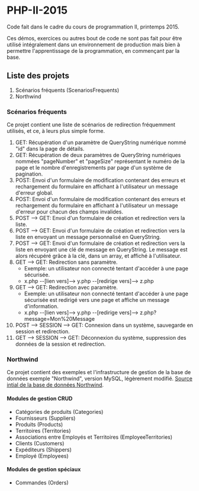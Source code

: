 # PHP-II-2015
Code fait dans le cadre du cours de programmation II, printemps 2015. 

Ces démos, exercices ou autres bout de code ne sont pas fait pour être utilisé intégralement dans un environnement de production mais bien à permettre l'apprentissage de la programmation, en commençant par la base.

## Liste des projets
1. Scénarios fréquents (ScenariosFrequents)
2. Northwind

### Scénarios fréquents
Ce projet contient une liste de scénarios de redirection fréquemment utilisés, et ce, à leurs plus simple forme.

1. GET: Récupération d'un paramètre de QueryString numérique nommé "id" dans la page de détails.
2. GET: Récupération de deux paramètres de QueryString numériques nommées "pageNumber" et "pageSize" représentant le numéro de la page et le nombre d'enregistrements par page d'un système de pagination.
3. POST: Envoi d'un formulaire de modification contenant des erreurs et rechargement du formulaire en affichant à l'utilisateur un message d'erreur global.
4. POST: Envoi d'un formulaire de modification contenant des erreurs et rechargement du formulaire en affichant à l'utilisateur un message d'erreur pour chacun des champs invalides.
5. POST --> GET: Envoi d'un formulaire de création et redirection vers la liste.
6. POST --> GET: Envoi d'un formulaire de création et redirection vers la liste en envoyant un message personnalisé en QueryString.
7. POST --> GET: Envoi d'un formulaire de création et redirection vers la liste en envoyant une clé de message en QueryString. Le message est alors récupéré grâce à la clé, dans un array, et affiché à l'utilisateur.
8. GET --> GET: Redirection sans paramètre. 
	* Exemple: un utilisateur non connecté tentant d'accéder à une page sécurisée.
	* x.php --[lien vers]--> y.php --[redirige vers]--> z.php
9. GET --> GET: Redirection avec paramètre. 
	* Exemple: un utilisateur non connecté tentant d'accéder à une page sécurisée est redirigé vers une page et affiche un message d'information.
	* x.php --[lien vers]--> y.php --[redirige vers]--> z.php?message=Mon%20Message
10. POST --> SESSION --> GET: Connexion dans un système, sauvegarde en session et redirection.
11. GET --> SESSION --> GET: Déconnexion du système, suppression des données de la session et redirection.

### Northwind
Ce projet contient des exemples et l'infrastructure de gestion de la base de données exemple "Northwind", version MySQL, légèrement modifié. [Source intial de la base de données Northwind](https://code.google.com/p/northwindextended/).

#### Modules de gestion CRUD
* Catégories de produits (Categories)
* Fournisseurs (Suppliers)
* Produits (Products)
* Territoires (Territories)
* Associations entre Employés et Territoires (EmployeeTerritories)
* Clients (Customers)
* Expéditeurs (Shippers)
* Employé (Employees)

#### Modules de gestion spéciaux
* Commandes (Orders)
